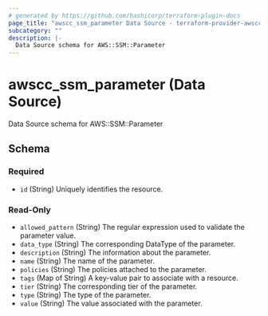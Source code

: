 ```yaml
---
# generated by https://github.com/hashicorp/terraform-plugin-docs
page_title: "awscc_ssm_parameter Data Source - terraform-provider-awscc"
subcategory: ""
description: |-
  Data Source schema for AWS::SSM::Parameter
---
```


# awscc_ssm_parameter (Data Source)

Data Source schema for AWS::SSM::Parameter



<!-- schema generated by tfplugindocs -->
## Schema

### Required

- `id` (String) Uniquely identifies the resource.

### Read-Only

- `allowed_pattern` (String) The regular expression used to validate the parameter value.
- `data_type` (String) The corresponding DataType of the parameter.
- `description` (String) The information about the parameter.
- `name` (String) The name of the parameter.
- `policies` (String) The policies attached to the parameter.
- `tags` (Map of String) A key-value pair to associate with a resource.
- `tier` (String) The corresponding tier of the parameter.
- `type` (String) The type of the parameter.
- `value` (String) The value associated with the parameter.
